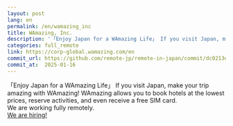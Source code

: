 ```yaml
---
layout: post
lang: en
permalink: /en/wamazing_inc
title: WAmazing, Inc.
description: '「Enjoy Japan for a WAmazing Life」 If you visit Japan, make your trip amazing with WAmazing! WAmazing allows you to book hotels at the lowest prices, reserve activities, and even receive a free SIM card. We are working fully remotely. We are hiring!'
categories: full_remote
link: https://corp-global.wamazing.com/en
commit_url: https://github.com/remote-jp/remote-in-japan/commit/dc0213e5d3bf547e1dd7b4da3b612a689016ef3e
commit_at:  2025-01-16
---
```


<p>「Enjoy Japan for a WAmazing Life」 If you visit Japan, make your trip amazing with WAmazing! WAmazing allows you to book hotels at the lowest prices, reserve activities, and even receive a free SIM card.<br />We are working fully remotely.<br /><a href="https://corp.wamazing.com/recruit">We are hiring!</a></p>
